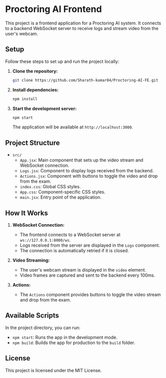 
# Proctoring AI Frontend

This project is a frontend application for a Proctoring AI system. It connects to a backend WebSocket server to receive logs and stream video from the user's webcam.

## Setup

Follow these steps to set up and run the project locally:

1. **Clone the repository:**

   ```sh
   git clone https://github.com/Sharath-kumar04/Proctoring-AI-FE.git
   ```
2. **Install dependencies:**

   ```sh
   npm install
   ```
3. **Start the development server:**

   ```sh
   npm start
   ```

   The application will be available at `http://localhost:3000`.

## Project Structure

- `src/`
  - `App.jsx`: Main component that sets up the video stream and WebSocket connection.
  - `Logs.jsx`: Component to display logs received from the backend.
  - `Actions.jsx`: Component with buttons to toggle the video and drop from the exam.
  - `index.css`: Global CSS styles.
  - `App.css`: Component-specific CSS styles.
  - `main.jsx`: Entry point of the application.

## How It Works

1. **WebSocket Connection:**

   - The frontend connects to a WebSocket server at `ws://127.0.0.1:8000/ws`.
   - Logs received from the server are displayed in the `Logs` component.
   - The connection is automatically retried if it is closed.
2. **Video Streaming:**

   - The user's webcam stream is displayed in the `video` element.
   - Video frames are captured and sent to the backend every 100ms.
3. **Actions:**

   - The `Actions` component provides buttons to toggle the video stream and drop from the exam.

## Available Scripts

In the project directory, you can run:

- `npm start`: Runs the app in the development mode.
- `npm build`: Builds the app for production to the `build` folder.

## License

This project is licensed under the MIT License.
